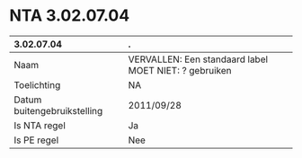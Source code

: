 # NTA 3.02.07.04

 3.02.07.04 | . 
 :--- | :--- 
 Naam | VERVALLEN: Een standaard label MOET NIET: ? gebruiken 
 Toelichting | NA 
 Datum buitengebruikstelling | 2011/09/28 
 Is NTA regel | Ja 
 Is PE regel | Nee 
